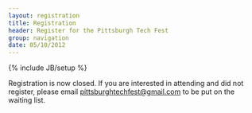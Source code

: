 ```yaml
---
layout: registration
title: Registration
header: Register for the Pittsburgh Tech Fest
group: navigation
date: 05/10/2012
---
```

{% include JB/setup %}

<p>Registration is now closed. If you are interested in attending and did not register, please email <a href="mailto:pittsburghtechfest@gmail.com">pittsburghtechfest@gmail.com</a> to be put on the waiting list.</p>